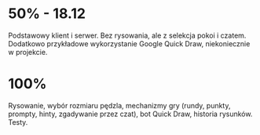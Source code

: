 # 50% - 18.12

Podstawowy klient i serwer. Bez rysowania, ale z selekcja pokoi i czatem. Dodatkowo przykładowe wykorzystanie Google Quick Draw, niekoniecznie w projekcie.

# 100%

Rysowanie, wybór rozmiaru pędzla, mechanizmy gry (rundy, punkty, prompty, hinty, zgadywanie przez czat), bot Quick Draw, historia rysunków. Testy.